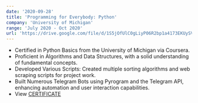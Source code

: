 ```yaml
---
date: '2020-09-28'
title: 'Programming for Everybody: Python'
company: 'University of Michigan'
range: 'July 2020 - Oct 2020'
url: 'https://drive.google.com/file/d/1S5jOfUlC0gLiyP06R2bp1a4173EKUySV/view?usp=sharing'
---
```


- Certified in Python Basics from the University of Michigan via Coursera.
- Proficient in Algorithms and Data Structures, with a solid understanding of fundamental concepts.
- Developed Various Scripts: Created multiple sorting algorithms and web scraping scripts for project work.
- Built Numerous Telegram Bots using Pyrogram and the Telegram API, enhancing automation and user interaction capabilities.
- View [CERTIFICATE](https://drive.google.com/file/d/1S5jOfUlC0gLiyP06R2bp1a4173EKUySV/view?usp=sharing)
